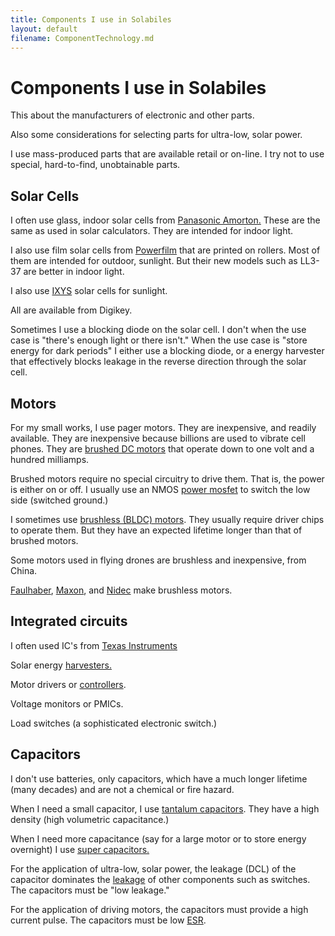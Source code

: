 ```yaml
---
title: Components I use in Solabiles
layout: default
filename: ComponentTechnology.md
--- 
```

# Components I use in Solabiles

This about the manufacturers of electronic and other parts.

Also some considerations for selecting parts for ultra-low, solar power.

I use mass-produced parts that are available retail or on-line.
I try not to use special, hard-to-find, unobtainable parts.

## Solar Cells

I often use glass, indoor solar cells from [Panasonic Amorton.](https://panasonic.co.jp/ls/psam/en/products/pdf/Catalog_Amorton_ENG.pdf)
These are the same as used in solar calculators.
They are intended for indoor light.

I also use film solar cells from [Powerfilm](https://www.powerfilmsolar.com/) that are printed on rollers.
Most of them are intended for outdoor, sunlight.
But their new models such as LL3-37 are better in indoor light.

I also use [IXYS](https://ixapps.ixys.com/DataSheet/IXYS%20Solar%20Product%20Brief.pdf) solar cells for sunlight.

All are available from Digikey.

Sometimes I use a blocking diode on the solar cell.
I don't when the use case is "there's enough light or there isn't."
When the use case is "store energy for dark periods"
I either use a blocking diode,
or a energy harvester that effectively blocks leakage
in the reverse direction through the solar cell.

## Motors

For my small works, I use pager motors.
They are inexpensive, and readily available.
They are inexpensive because billions are used to vibrate cell phones.
They are [brushed DC motors](https://en.wikipedia.org/wiki/Brushed_DC_electric_motor)
that operate down to one volt and a hundred milliamps.

Brushed motors require no special circuitry to drive them.
That is, the power is either on or off.
I usually use an NMOS [power mosfet](https://en.wikipedia.org/wiki/Power_MOSFET)
to switch the low side (switched ground.)

I sometimes use [brushless (BLDC) motors](https://en.wikipedia.org/wiki/Brushless_DC_electric_motor).
They usually require driver chips to operate them.
But they have an expected lifetime longer than that of brushed motors.

Some motors used in flying drones are brushless and inexpensive, from China.

[Faulhaber](https://www.faulhaber.com/en/home/),
[Maxon](https://www.maxongroup.com/maxon/view/content/index),
and [Nidec](https://www.nidec.com/en/)
make brushless motors.

## Integrated circuits

I often used IC's from [Texas Instruments](https://www.ti.com/)

Solar energy [harvesters.](https://en.wikipedia.org/wiki/Energy_harvesting)

Motor drivers or [controllers](https://en.wikipedia.org/wiki/Motor_controller).

Voltage monitors or PMICs.

Load switches (a sophisticated electronic switch.)

## Capacitors

I don't use batteries, only capacitors, 
which have a much longer lifetime (many decades)
and are not a chemical or fire hazard.

When I need a small capacitor, I use [tantalum capacitors](https://en.wikipedia.org/wiki/Tantalum_capacitor).
They have a high density (high volumetric capacitance.)

When I need more capacitance (say for a large motor or to store energy overnight) 
I use [super capacitors.](https://en.wikipedia.org/wiki/Supercapacitor)

For the application of ultra-low, solar power,
the leakage (DCL) of the capacitor dominates the [leakage](https://en.wikipedia.org/wiki/Leakage_(electronics))
of other components such as switches.
The capacitors must be "low leakage."

For the application of driving motors,
the capacitors must provide a high current pulse.
The capacitors must be low [ESR](https://en.wikipedia.org/wiki/Equivalent_series_resistance).




